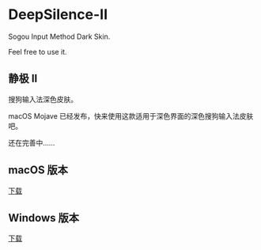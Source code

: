 # DeepSilence-II

Sogou Input Method Dark Skin.

Feel free to use it.

## 静极 II

搜狗输入法深色皮肤。

macOS Mojave 已经发布，快来使用这款适用于深色界面的深色搜狗输入法皮肤吧。

还在完善中……

## macOS 版本

[下载](https://github.com/nightwind93/DeepSilence-II/raw/master/New_DeepSilence.mssf)

## Windows 版本

[下载](https://pinyin.sogou.com/skins/detail/view/info/582728?f=achome_p)
